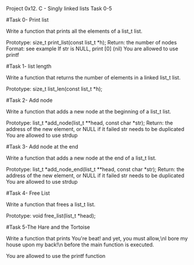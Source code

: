 Project 0x12. C - Singly linked lists
Task 0-5

#Task 0- Print list 

Write a function that prints all the elements of a list_t list.

Prototype: size_t print_list(const list_t *h);
Return: the number of nodes
Format: see example
If str is NULL, print [0] (nil)
You are allowed to use printf

#Task 1-  list length

Write a function that returns the number of elements in a linked list_t list.

Prototype: size_t list_len(const list_t *h);

#Task 2- Add node 

Write a function that adds a new node at the beginning of a list_t list.

Prototype: list_t *add_node(list_t **head, const char *str);
Return: the address of the new element, or NULL if it failed
str needs to be duplicated
You are allowed to use strdup


#Task 3-  Add node at the end

Write a function that adds a new node at the end of a list_t list.

Prototype: list_t *add_node_end(list_t **head, const char *str);
Return: the address of the new element, or NULL if it failed
str needs to be duplicated
You are allowed to use strdup

#Task 4- Free List

Write a function that frees a list_t list.

Prototype: void free_list(list_t *head);

#Task 5-The Hare and the Tortoise

Write a function that prints You're beat! and yet, you must allow,\nI bore my house upon my back!\n before the main function is executed.

You are allowed to use the printf function
